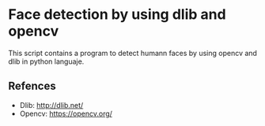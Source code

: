 # Face detection by using dlib and opencv

This script contains a program to detect humann faces by using opencv and dlib in python languaje. 

## Refences
 * Dlib: http://dlib.net/
 * Opencv: https://opencv.org/
